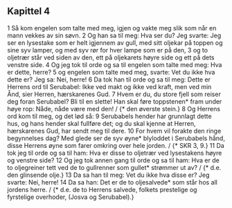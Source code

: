 ## Kapittel 4

1 Så kom engelen som talte med meg, igjen og vakte meg slik som når en mann vekkes av sin søvn.
2 Og han sa til meg: Hva ser du? Jeg svarte: Jeg ser en lysestake som er helt igjennem av gull, med sitt oljekar på toppen og sine syv lamper, og med syv rør for hver lampe som er på den,
3 og to oljetrær står ved siden av den, ett på oljekarets høyre side og ett på dets venstre side.
4 Og jeg tok til orde og sa til engelen som talte med meg: Hva er dette, herre?
5 og engelen som talte med meg, svarte: Vet du ikke hva dette er? Jeg sa: Nei, herre!
6 Da tok han til orde og sa til meg: Dette er Herrens ord til Serubabel: Ikke ved makt og ikke ved kraft, men ved min Ånd, sier Herren, hærskarenes Gud.
7 Hvem er du, du store fjell som reiser deg foran Serubabel? Bli til en slette! Han skal føre toppstenen* fram under høye rop: Nåde, nåde være med den! / {* den øverste stein.}
8 Og Herrens ord kom til meg, og det lød så:
9 Serubabels hender har grunnlagt dette hus, og hans hender skal fullføre det; og du skal kjenne at Herren, hærskarenes Gud, har sendt meg til dere.
10 For hvem vil forakte den ringe begynnelses dag? Med glede ser de syv øyne* blyloddet i Serubabels hånd, disse Herrens øyne som farer omkring over hele jorden. / {* SKR 3, 9.}
11 Da tok jeg til orde og sa til ham: Hva er disse to oljetrær ved lysestakens høyre og venstre side?
12 Og jeg tok annen gang til orde og sa til ham: Hva er de to oljegreiner tett ved de to gullrenner som gullet* strømmer ut av? / {* d.e. den glinsende olje.}
13 Da sa han til meg: Vet du ikke hva disse er? Jeg svarte: Nei, herre!
14 Da sa han: Det er de to oljesalvede* som står hos all jordens herre. / {* d.e. de to Herrens salvede, folkets prestelige og fyrstelige overhoder, (Josva og Serubabel).}
